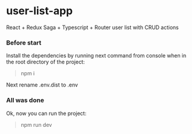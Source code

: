 # user-list-app
React + Redux Saga + Typescript + Router user list with CRUD actions

### Before start
Install the dependencies by running next command from console when in the root directory of the project:
> npm i

Next rename .env.dist to .env

### All was done
Ok, now you can run the project:
> npm run dev

